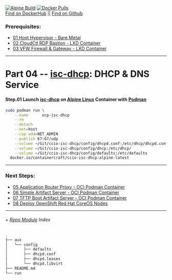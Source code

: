 [![Alpine Build](https://img.shields.io/github/workflow/status/containercraft/ccio-isc-dhcp/DockerHubBuild/alpine?label=Alpine%20Build)](https://github.com/containercraft/ccio-isc-dhcp/actions) [![Docker Pulls](https://img.shields.io/docker/pulls/containercraft/ccio-isc-dhcp?label=DockerHub%20Pulls)](https://hub.docker.com/r/containercraft/ccio-isc-dhcp)<br>
[Find on DockerHub](https://hub.docker.com/r/containercraft/ccio-isc-dhcp) || [Find on Github](https://github.com/containercraft/ccio-isc-dhcp)

### Prerequisites:
  + [01 Host Hypervisor - Bare Metal]
  + [02 CloudCtl RDP Bastion - LXD Container]
  + [03 VFW Firewall & Gateway - LXD Container]
--------------------------------------------------------------------------------
    
# Part 04 -- [isc-dhcp]: DHCP & DNS Service
####    Step.01 Launch [isc-dhcp] on [Alpine Linux] Container with [Podman]
```sh
sudo podman run \
    --name      ocp-isc-dhcp                                                   \
    --rm                                                                       \
    --detach                                                                   \
    --net=host                                                                 \
    --cap-add=NET_ADMIN                                                        \
    --publish 67:67/udp                                                        \
    --volume ~/Git/ccio-isc-dhcp/config/dhcpd.conf:/etc/dhcp/dhcpd.conf        \
    --volume ~/Git/ccio-isc-dhcp/config/dhcp:/etc/dhcp/                        \
    --volume ~/Git/ccio-isc-dhcp/config/defaults:/etc/defaults                 \
  docker.io/containercraft/ccio-isc-dhcp:alpine-latest
```
    
    
---------------------------------------------------------------------------------
    
### Next Steps:
  + [05 Application Router Proxy - OCI Podman Container]
  + [06 Simple Artifact Server - OCI Podman Container]
  + [07 TFTP Boot Artifact Server - OCI Podman Container]
  + [08 Deploy OpenShift Red Hat CoreOS Nodes]
    
---------------------------------------------------------------------------------
    
######  + [Repo Module] Index
```sh 
.
├── aux
│   └── config
│       ├── defaults
│       ├── dhcpd.conf
│       ├── dhcpd.leases
│       └── dhcpd.libvirt
├── README.md
└── run
```

<!-- Markdown link & img dfn's -->
[Repo Module]:/module/isc-dhcp
[alpine linux]: https://alpinelinux.org/
[isc-dhcp]: http://www.thekelleys.org.uk/isc-dhcp/doc.html
[podman]: https://podman.io
[01 Host Hypervisor				- Bare Metal]:/01_HostSetup.md
[02 CloudCtl RDP Bastion		- LXD Container]:/02_CloudCTL.md
[03 VFW Firewall & Gateway		- LXD Container]:/03_Gateway.md
[04 DNS & DHCP Service			- OCI Podman Container]:/04_Dnsmasq.md
[05 Application Router Proxy	- OCI Podman Container]:/05_HAProxy.md
[06 Simple Artifact Server		- OCI Podman Container]:/06_Nginx.md
[07 TFTP Boot Artifact Server	- OCI Podman Container]:/07_Tftpd.md
[08 Deploy OpenShift Red Hat CoreOS Nodes]:/08_DeployNodes.md
